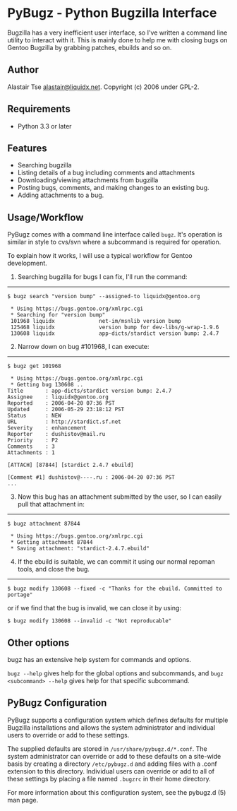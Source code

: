 PyBugz - Python Bugzilla Interface
==================================

Bugzilla has a very inefficient user interface, so I've written a
command line utility to interact with it. This is mainly done to help
me with closing bugs on Gentoo Bugzilla by grabbing patches, ebuilds
and so on.

Author
------

Alastair Tse <alastair@liquidx.net>. Copyright (c) 2006 under GPL-2.

Requirements
------------

* Python 3.3 or later

Features
--------

* Searching bugzilla
* Listing details of a bug including comments and attachments
* Downloading/viewing attachments from bugzilla
* Posting bugs, comments, and making changes to an existing bug.
* Adding attachments to a bug.

Usage/Workflow
--------------

PyBugz comes with a command line interface called `bugz`. It's
operation is similar in style to cvs/svn where a subcommand is
required for operation. 

To explain how it works, I will use a typical workflow for Gentoo
development. 

1) Searching bugzilla for bugs I can fix, I'll run the command:
---------------------------------------------------------------
```
$ bugz search "version bump" --assigned-to liquidx@gentoo.org

 * Using https://bugs.gentoo.org/xmlrpc.cgi
 * Searching for "version bump"
 101968 liquidx              net-im/msnlib version bump
 125468 liquidx              version bump for dev-libs/g-wrap-1.9.6
 130608 liquidx              app-dicts/stardict version bump: 2.4.7
```
2) Narrow down on bug #101968, I can execute:
---------------------------------------------
```
$ bugz get 101968

 * Using https://bugs.gentoo.org/xmlrpc.cgi
 * Getting bug 130608 ..
Title       : app-dicts/stardict version bump: 2.4.7
Assignee    : liquidx@gentoo.org
Reported    : 2006-04-20 07:36 PST
Updated     : 2006-05-29 23:18:12 PST
Status      : NEW
URL         : http://stardict.sf.net
Severity    : enhancement
Reporter    : dushistov@mail.ru
Priority    : P2
Comments    : 3
Attachments : 1

[ATTACH] [87844] [stardict 2.4.7 ebuild]

[Comment #1] dushistov@----.ru : 2006-04-20 07:36 PST
...
```
3) Now this bug has an attachment submitted by the user, so I can
   easily pull that attachment in:
-----------------------------------------------------------------
```
$ bugz attachment 87844

 * Using https://bugs.gentoo.org/xmlrpc.cgi
 * Getting attachment 87844
 * Saving attachment: "stardict-2.4.7.ebuild"
```
4) If the ebuild is suitable, we can commit it using our normal
   repoman tools, and close the bug.
---------------------------------------------------------------

	$ bugz modify 130608 --fixed -c "Thanks for the ebuild. Committed to portage" 

or if we find that the bug is invalid, we can close it by using:

	$ bugz modify 130608 --invalid -c "Not reproducable"

Other options
-------------

bugz has an extensive help system for commands and options.

`bugz --help` gives help for the global options and subcommands, and
`bugz <subcommand> --help` gives help for that specific subcommand.

PyBugz Configuration
--------------------

PyBugz supports a configuration system which defines defaults for
multiple Bugzilla installations and allows the system administrator and
individual users to override or add to these settings.

The supplied defaults are stored in `/usr/share/pybugz.d/*.conf`. The
system administrator can override or add to these defaults on a site-wide
basis by creating a directory `/etc/pybugz.d` and adding files with a
.conf extension to this directory. Individual users can override or add
to all of these settings by placing a file named `.bugzrc` in their home
directory.

For more information about this configuration system, see the
pybugz.d (5) man page.
